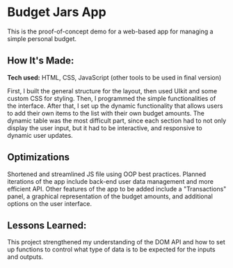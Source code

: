 # Budget Jars App
This is the proof-of-concept demo for a web-based app for managing a simple personal budget.

## How It's Made:

**Tech used:** HTML, CSS, JavaScript (other tools to be used in final version)

First, I built the general structure for the layout, then used UIkit and some custom CSS for styling. Then, I programmed the simple functionalities of the interface. After that, I set up the dynamic functionality that allows users to add their own items to the list with their own budget amounts. The dynamic table was the most difficult part, since each section had to not only display the user input, but it had to be interactive, and responsive to dynamic user updates. 

## Optimizations
Shortened and streamlined JS file using OOP best practices. Planned iterations of the app include back-end user data management and more efficient API. Other features of the app to be added include a "Transactions" panel, a graphical representation of the budget amounts, and additional options on the user interface.

## Lessons Learned:

This project strengthened my understanding of the DOM API and how to set up functions to control what type of data is to be expected for the inputs and outputs.
